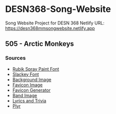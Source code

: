 # DESN368-Song-Website
Song Website Project for DESN 368
Netlify URL: https://desn368mmsongwebsite.netlify.app
## 505 - Arctic Monkeys
### Sources
* [Rubik Spray Paint Font](https://fonts.googleapis.com/css2?family=Rubik+Spray+Paint&display=swap)
* [Slackey Font](https://fonts.googleapis.com/css2?family=Rubik+Spray+Paint&family=Slackey&display=swap)
* [Background Image](https://www.reddit.com/r/arcticmonkeys/comments/16jeoin/favourite_worst_nightmare_album_cover_uncropped/)
* [Favicon Image](https://www.amazon.com/AM-Arctic-Monkeys/dp/B00DKY4LBW)
* [Favicon Generator](https://favicon.io)
* [Band Image](https://www.google.com/url?sa=i&url=https%3A%2F%2Fguitar.com%2Freviews%2Falbum%2Fthe-genius-of-am-by-arctic-monkeys%2F&psig=AOvVaw0QTWyKR4p5X1UrqmAoranK&ust=1711219729256000&source=images&cd=vfe&opi=89978449&ved=0CBIQjRxqFwoTCIjYzbPEiIUDFQAAAAAdAAAAABAo)
* [Lyrics and Trivia](https://en.wikipedia.org/wiki/505_(song))
* [Plyr](https://plyr.io)


